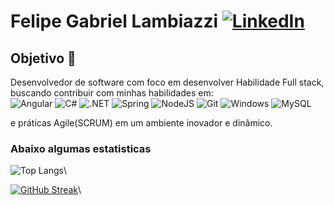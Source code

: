 # Felipe Gabriel Lambiazzi   [![LinkedIn](https://img.shields.io/badge/LinkedIn-0077B5?style=for-the-badge&logo=linkedin&logoColor=white)](https://www.linkedin.com/in/felipe-gabriel-lambiazzi-734861140/)


## Objetivo 🎯

Desenvolvedor de software com foco em desenvolver Habilidade Full stack, buscando contribuir com minhas habilidades em:\
![Angular](https://img.shields.io/badge/Angular-DD0031?style=for-the-badge&logo=angular&logoColor=white)
![C#](https://img.shields.io/badge/C%23-239120?style=for-the-badge&logo=c-sharp&logoColor=white)
![.NET](https://img.shields.io/badge/.NET-5C2D91?style=for-the-badge&logo=.net&logoColor=white) 
![Spring](https://img.shields.io/badge/spring-%236DB33F.svg?style=for-the-badge&logo=spring&logoColor=white)
![NodeJS](https://img.shields.io/badge/node.js-6DA55F?style=for-the-badge&logo=node.js&logoColor=white)
![Git](https://img.shields.io/badge/GIT-E44C30?style=for-the-badge&logo=git&logoColor=white)
![Windows](https://img.shields.io/badge/Windows-000?style=for-the-badge&logo=windows&logoColor=2CA5E0)
![MySQL](https://img.shields.io/badge/MySQL-00000F?style=for-the-badge&logo=mysql&logoColor=white)

e práticas Agile(SCRUM) em um ambiente inovador e dinâmico.

### Abaixo algumas estatisticas
![Top Langs](https://github-readme-stats-git-masterrstaa-rickstaa.vercel.app/api/top-langs/?username=FelipeLambiazzi&layout=compact&bg_color=000&border_color=30A3DC&title_color=E94D5F&text_color=FFF)\

[![GitHub Streak](https://streak-stats.demolab.com?user=FelipeLambiazzi&theme=dark&hide_border=true&card_width=497)](https://git.io/streak-stats)\


